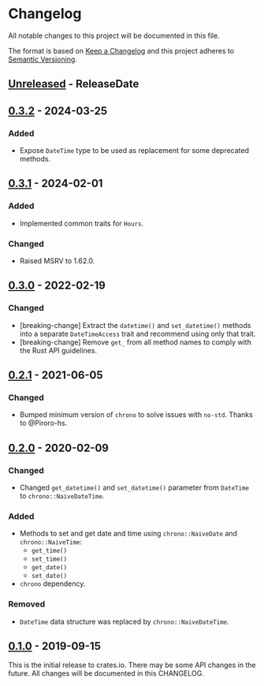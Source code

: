 # Changelog

All notable changes to this project will be documented in this file.

The format is based on [Keep a Changelog](http://keepachangelog.com/en/1.0.0/)
and this project adheres to [Semantic Versioning](http://semver.org/spec/v2.0.0.html).

<!-- next-header -->
## [Unreleased] - ReleaseDate

## [0.3.2] - 2024-03-25

### Added
- Expose `DateTime` type to be used as replacement for some deprecated methods.

## [0.3.1] - 2024-02-01

### Added
- Implemented common traits for `Hours`.

### Changed
- Raised MSRV to 1.62.0.

## [0.3.0] - 2022-02-19

### Changed
- [breaking-change] Extract the `datetime()` and `set_datetime()` methods into a
  separate `DateTimeAccess` trait and recommend using only that trait.
- [breaking-change] Remove `get_` from all method names to comply with the Rust API guidelines.

## [0.2.1] - 2021-06-05

### Changed
- Bumped minimum version of `chrono` to solve issues with `no-std`. Thanks to @Piroro-hs.

## [0.2.0] - 2020-02-09
### Changed
- Changed `get_datetime()` and `set_datetime()` parameter from `DateTime`
  to `chrono::NaiveDateTime`.

### Added
- Methods to set and get date and time using `chrono::NaiveDate` and `chrono::NaiveTime`:
    - `get_time()`
    - `set_time()`
    - `get_date()`
    - `set_date()`
- `chrono` dependency.

### Removed
- `DateTime` data structure was replaced by `chrono::NaiveDateTime`.

## [0.1.0] - 2019-09-15

This is the initial release to crates.io. There may be some API changes in the
future. All changes will be documented in this CHANGELOG.

<!-- next-url -->
[Unreleased]: https://github.com/eldruin/rtcc-rs/compare/v0.3.2...HEAD
[0.3.2]: https://github.com/eldruin/rtcc-rs/compare/v0.3.1...v0.3.2
[0.3.1]: https://github.com/eldruin/rtcc-rs/compare/v0.3.0...v0.3.1
[0.3.0]: https://github.com/eldruin/rtcc-rs/compare/v0.2.1...v0.3.0
[0.2.1]: https://github.com/eldruin/rtcc-rs/compare/v0.2.0...v0.2.1
[0.2.0]: https://github.com/eldruin/rtcc-rs/compare/v0.1.0...v0.2.0
[0.1.0]: https://github.com/eldruin/rtcc-rs/releases/tag/v0.1.0
